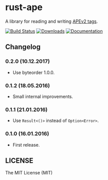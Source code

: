 # rust-ape

A library for reading and writing [APEv2 tags][1].

[![Build Status](https://img.shields.io/travis/Kilte/rust-ape.svg?style=flat-square)](https://travis-ci.org/Kilte/rust-ape)
[![Downloads](https://img.shields.io/crates/d/ape.svg?style=flat-square)](https://crates.io/crates/ape/)
[![Documentation](https://img.shields.io/badge/docs-rs-yellowgreen.svg?style=flat-square)](https://docs.rs/ape)


## Changelog

### 0.2.0 (10.12.2017)

- Use byteorder 1.0.0.

### 0.1.2 (18.05.2016)

- Small internal improvements.

### 0.1.1 (21.01.2016)

- Use `Result<()>` instead of `Option<Error>`.

### 0.1.0 (16.01.2016)

- First release.

## LICENSE

The MIT License (MIT)

[1]: http://wiki.hydrogenaud.io/index.php?title=APEv2_specification
